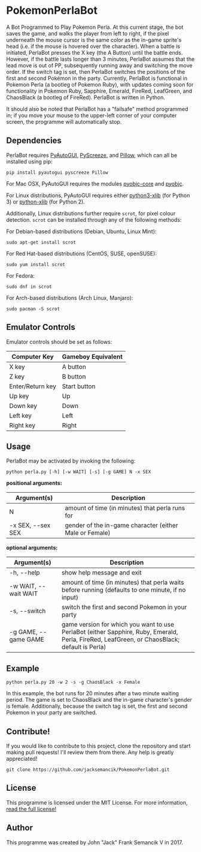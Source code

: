 # PokemonPerlaBot
A Bot Programmed to Play Pokemon Perla. At this current stage, the bot saves the game, and walks the player from left to right, if the pixel underneath the mouse cursor is the same color as the in-game sprite's head (i.e. if the mouse is hovered over the character). When a battle is initiated, PerlaBot presses the X key (the A Button) until the battle ends. However, if the battle lasts longer than 3 minutes, PerlaBot assumes that the lead move is out of PP, subsequently running away and switching the move order. If the switch tag is set, then PerlaBot switches the positions of the first and second Pokémon in the party. Currently, PerlaBot is functional in Pokemon Perla (a bootleg of Pokemon Ruby), with updates coming soon for functionality in Pokemon Ruby, Sapphire, Emerald, FireRed, LeafGreen, and ChaosBlack (a bootleg of FireRed). PerlaBot is written in Python.

It should also be noted that PerlaBot has a "failsafe" method programmed in; if you move your mouse to the upper-left corner of your computer screen, the programme will automatically stop.
## Dependencies
PerlaBot requires [PyAutoGUI](https://github.com/asweigart/pyautogui), [PyScreeze](https://github.com/asweigart/pyscreeze), and [Pillow](https://pypi.python.org/pypi/Pillow), which can all be installed using pip:
```
pip install pyautogui pyscreeze Pillow
```

For Mac OSX, PyAutoGUI requires the modules [pyobjc-core](https://pypi.python.org/pypi/pyobjc-core) and [pyobjc](https://pypi.python.org/pypi/pyobjc).

For Linux distributions, PyAutoGUI requires either [python3-xlib](https://pypi.python.org/pypi/python3-xlib) (for Python 3) or [python-xlib](https://pypi.python.org/pypi/python-xlib) (for Python 2).

Additionally, Linux distributions further require `scrot`, for pixel colour detection. `scrot` can be installed through any of the following methods:

For Debian-based distributions (Debian, Ubuntu, Linux Mint):
```
sudo apt-get install scrot 
```

For Red Hat-based distributions (CentOS, SUSE, openSUSE):
```
sudo yum install scrot
```

For Fedora:
```
sudo dnf in scrot
```

For Arch-based distributions (Arch Linux, Manjaro):
```
sudo pacman -S scrot
```

## Emulator Controls

Emulator controls should be set as follows:

Computer Key | Gameboy Equivalent
--- | ---
X key | A button
Z key | B button
Enter/Return key | Start button
Up key | Up
Down key | Down
Left key | Left
Right key | Right

## Usage
PerlaBot may be activated by invoking the following:
```
python perla.py [-h] [-w WAIT] [-s] [-g GAME] N -x SEX
```
**positional arguments:**

Argument(s) | Description
--- | ---
N | amount of time (in minutes) that perla runs for
-x SEX, --sex SEX | gender of the in-game character (either Male or Female)

**optional arguments:**

Argument(s) | Description
--- | ---
-h, --help | show help message and exit
-w WAIT, --wait WAIT | amount of time (in minutes) that perla waits before running (defaults to one minute, if no input)
-s, --switch | switch the first and second Pokemon in your party
-g GAME, --game GAME | game version for which you want to use PerlaBot (either Sapphire, Ruby, Emerald, Perla, FireRed, LeafGreen, or ChaosBlack; default is Perla)


## Example
```
python perla.py 20 -w 2 -s -g ChaosBlack -x Female
```
In this example, the bot runs for 20 minutes after a two minute waiting period. The game is set to ChaosBlack and the in-game character's gender is female. Additionally, because the switch tag is set, the first and second Pokemon in your party are switched.

## Contribute!
If you would like to contribute to this project, clone the repository and start making pull requests! I'll review them from there. Any help is greatly appreciated!
```
git clone https://github.com/jacksemancik/PokemonPerlaBot.git
```

## License
This programme is licensed under the MIT License. For more information, [read the full license!](LICENSE)

## Author
This programme was created by John "Jack" Frank Semancik V in 2017.
